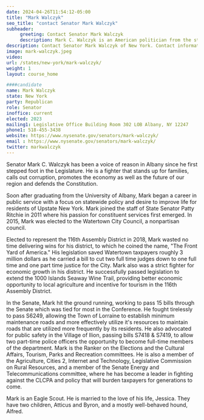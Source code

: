 ```yaml
---
date: 2024-04-26T11:54:12-05:00
title: "Mark Walczyk"
seo_title: "contact Senator Mark Walczyk"
subheader:
     greeting: Contact Senator Mark Walczyk
     description: Mark C. Walczyk is an American politician from the state of New York. A Republican, Walczyk represents the 49th district of the New York State Senate. Walczyk won the seat in 2022, after serving in the New York State Assembly.
description: Contact Senator Mark Walczyk of New York. Contact information for Mark Walczyk includes email address, phone number, and mailing address.
image: mark-walczyk.jpeg
video:
url: /states/new-york/mark-walczyk/
weight: 1
layout: course_home

####candidate
name: Mark Walczyk
state: New York
party: Republican
role: Senator
inoffice: current
elected: 2023
mailing1: Legislative Office Building Room 302 LOB Albany, NY 12247
phone1: 518-455-3438
website: https://www.nysenate.gov/senators/mark-walczyk/
email : https://www.nysenate.gov/senators/mark-walczyk/
twitter: markwalczyk
---
```


Senator Mark C. Walczyk has been a voice of reason in Albany since he first stepped foot in the Legislature. He is a fighter that stands up for families, calls out corruption, promotes the economy as well as the future of our region and defends the Constitution.

Soon after graduating from the University of Albany, Mark began a career in public service with a focus on statewide policy and desire to improve life for residents of Upstate New York. Mark joined the staff of State Senator Patty Ritchie in 2011 where his passion for constituent services first emerged. In 2015, Mark was elected to the Watertown City Council, a nonpartisan council.

Elected to represent the 116th Assembly District in 2018, Mark wasted no time delivering wins for his district, to which he coined the name, "The Front Yard of America." His legislation saved Watertown taxpayers roughly 3 million dollars as he carried a bill to cut two full time judges down to one full time and one part time justice for the City. Mark also was a strict fighter for economic growth in his district. He successfully passed legislation to extend the 1000 Islands Seaway Wine Trail, providing better economic opportunity to local agriculture and incentive for tourism in the 116th Assembly District.

In the Senate, Mark hit the ground running, working to pass 15 bills through the Senate which was tied for most in the Conference. He fought tirelessly to pass S6249, allowing the Town of Lorraine to establish minimum maintenance roads and more effectively utilize it's resources to maintain roads that are utilized more frequently by its residents. He also advocated for public safety in the Village of Ilion, passing bills S7418 & S7419, to allow two part-time police officers the opportunity to become full-time members of the department.  Mark is the Ranker on the Elections and the Cultural Affairs, Tourism, Parks and Recreation committees. He is also a member of the Agriculture, Cities 2, Internet and Technology, Legislative Commission on Rural Resources, and a member of the Senate Energy and Telecommunications committee, where he has become a leader in fighting against the CLCPA and policy that will burden taxpayers for generations to come.

Mark is an Eagle Scout. He is married to the love of his life, Jessica. They have two children, Atticus and Byron, and a mostly well-behaved hound, Alfred.
